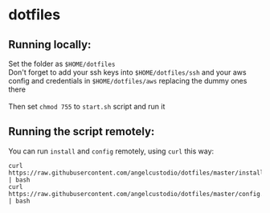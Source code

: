 # dotfiles

## Running locally:

Set the folder as `$HOME/dotfiles`<br />
Don't forget to add your ssh keys into `$HOME/dotfiles/ssh` and your aws config and credentials in `$HOME/dotfiles/aws` replacing the dummy ones there<br /><br />
Then set `chmod 755` to `start.sh` script and run it

## Running the script remotely:

You can run `install` and `config` remotely, using `curl` this way:

```
curl https://raw.githubusercontent.com/angelcustodio/dotfiles/master/install.sh | bash
curl https://raw.githubusercontent.com/angelcustodio/dotfiles/master/config.sh | bash
```

